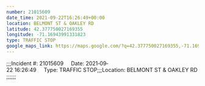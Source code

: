 ```yaml
---
number: 21015609
date_time: 2021-09-22T16:26:49+00:00
location: BELMONT ST & OAKLEY RD
latitude: 42.377750027169355
longitude: -71.16943991331823
type: TRAFFIC STOP
google_maps_link: https://maps.google.com/?q=42.377750027169355,-71.16943991331823
---
```


;;;Incident #: 21015609     Date: 2021‐09‐22 16:26:49     Type: TRAFFIC STOP;;;Location: BELMONT ST & OAKLEY RD;;;;;;
